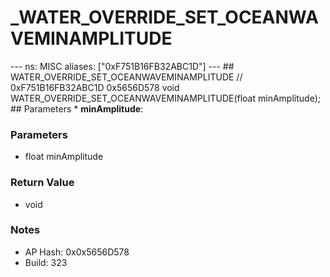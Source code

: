 # _WATER_OVERRIDE_SET_OCEANWAVEMINAMPLITUDE

--- ns: MISC aliases: ["0xF751B16FB32ABC1D"] --- ## WATER_OVERRIDE_SET_OCEANWAVEMINAMPLITUDE  // 0xF751B16FB32ABC1D 0x5656D578 void WATER_OVERRIDE_SET_OCEANWAVEMINAMPLITUDE(float minAmplitude);   ## Parameters * **minAmplitude**:

### Parameters
* float minAmplitude

### Return Value
* void

### Notes
* AP Hash: 0x0x5656D578
* Build: 323

